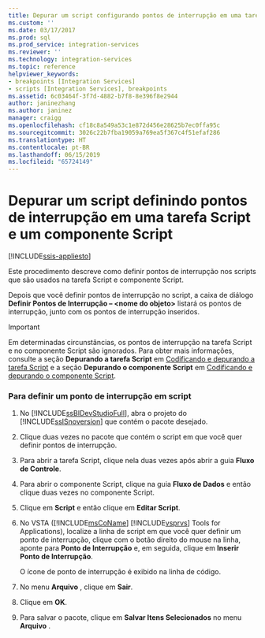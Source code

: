 ```yaml
---
title: Depurar um script configurando pontos de interrupção em uma tarefa Script e um componente de Script | Microsoft Docs
ms.custom: ''
ms.date: 03/17/2017
ms.prod: sql
ms.prod_service: integration-services
ms.reviewer: ''
ms.technology: integration-services
ms.topic: reference
helpviewer_keywords:
- breakpoints [Integration Services]
- scripts [Integration Services], breakpoints
ms.assetid: 6c03464f-3f7d-4882-b7f8-8e396f8e2944
author: janinezhang
ms.author: janinez
manager: craigg
ms.openlocfilehash: cf18c8a549a53c1e872d456e28625b7ec0ffa95c
ms.sourcegitcommit: 3026c22b7fba19059a769ea5f367c4f51efaf286
ms.translationtype: HT
ms.contentlocale: pt-BR
ms.lasthandoff: 06/15/2019
ms.locfileid: "65724149"
---
```

# <a name="debug-a-script-by-setting-breakpoints-in-a-script-task-and-script-component"></a>Depurar um script definindo pontos de interrupção em uma tarefa Script e um componente Script

[!INCLUDE[ssis-appliesto](../../includes/ssis-appliesto-ssvrpluslinux-asdb-asdw-xxx.md)]


  Este procedimento descreve como definir pontos de interrupção nos scripts que são usados na tarefa Script e componente Script.  
  
 Depois que você definir pontos de interrupção no script, a caixa de diálogo **Definir Pontos de Interrupção – \<nome do objeto>** listará os pontos de interrupção, junto com os pontos de interrupção inseridos.  
  
> [!IMPORTANT]  
>  Em determinadas circunstâncias, os pontos de interrupção na tarefa Script e no componente Script são ignorados. Para obter mais informações, consulte a seção **Depurando a tarefa Script** em [Codificando e depurando a tarefa Script](../../integration-services/extending-packages-scripting/task/coding-and-debugging-the-script-task.md) e a seção **Depurando o componente Script** em [Codificando e depurando o componente Script](../../integration-services/extending-packages-scripting/data-flow-script-component/coding-and-debugging-the-script-component.md).  
  
### <a name="to-set-a-breakpoint-in-script"></a>Para definir um ponto de interrupção em script  
  
1.  No [!INCLUDE[ssBIDevStudioFull](../../includes/ssbidevstudiofull-md.md)], abra o projeto do [!INCLUDE[ssISnoversion](../../includes/ssisnoversion-md.md)] que contém o pacote desejado.  
  
2.  Clique duas vezes no pacote que contém o script em que você quer definir pontos de interrupção.  
  
3.  Para abrir a tarefa Script, clique nela duas vezes após abrir a guia **Fluxo de Controle**.  
  
4.  Para abrir o componente Script, clique na guia **Fluxo de Dados** e então clique duas vezes no componente Script.  
  
5.  Clique em **Script** e então clique em **Editar Script**.  
  
6.  No VSTA ([!INCLUDE[msCoName](../../includes/msconame-md.md)] [!INCLUDE[vsprvs](../../includes/vsprvs-md.md)] Tools for Applications), localize a linha de script em que você quer definir um ponto de interrupção, clique com o botão direito do mouse na linha, aponte para **Ponto de Interrupção** e, em seguida, clique em **Inserir Ponto de Interrupção**.  
  
     O ícone de ponto de interrupção é exibido na linha de código.  
  
7.  No menu **Arquivo** , clique em **Sair**.  
  
8.  Clique em **OK**.  
  
9. Para salvar o pacote, clique em **Salvar Itens Selecionados** no menu **Arquivo** .  
  
  
